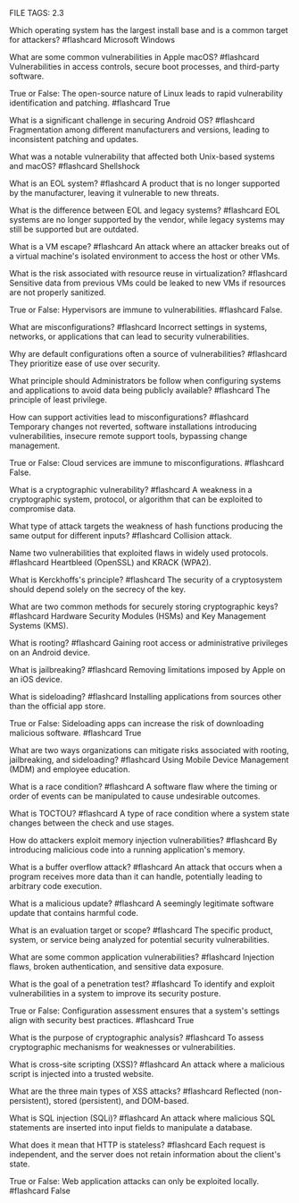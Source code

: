 FILE TAGS: 2.3

Which operating system has the largest install base and is a common target for attackers? #flashcard
Microsoft Windows
<!--ID: 1722704886130-->


What are some common vulnerabilities in Apple macOS? #flashcard
Vulnerabilities in access controls, secure boot processes, and third-party software.
<!--ID: 1722704886139-->


True or False: The open-source nature of Linux leads to rapid vulnerability identification and patching. #flashcard
True
<!--ID: 1722704886144-->


What is a significant challenge in securing Android OS? #flashcard
Fragmentation among different manufacturers and versions, leading to inconsistent patching and updates.
<!--ID: 1722704886151-->


What was a notable vulnerability that affected both Unix-based systems and macOS? #flashcard
Shellshock
<!--ID: 1722704886157-->

What is an EOL system? #flashcard
A product that is no longer supported by the manufacturer, leaving it vulnerable to new threats.
<!--ID: 1722705123294-->


What is the difference between EOL and legacy systems? #flashcard
EOL systems are no longer supported by the vendor, while legacy systems may still be supported but are outdated.
<!--ID: 1722705123303-->


What is a VM escape? #flashcard
An attack where an attacker breaks out of a virtual machine's isolated environment to access the host or other VMs.
<!--ID: 1722705123310-->


What is the risk associated with resource reuse in virtualization? #flashcard
Sensitive data from previous VMs could be leaked to new VMs if resources are not properly sanitized.
<!--ID: 1722705123318-->


True or False: Hypervisors are immune to vulnerabilities. #flashcard
False.
<!--ID: 1722705123325-->

What are misconfigurations? #flashcard
Incorrect settings in systems, networks, or applications that can lead to security vulnerabilities.
<!--ID: 1722732291885-->


Why are default configurations often a source of vulnerabilities? #flashcard
They prioritize ease of use over security.
<!--ID: 1722732291893-->


What principle should Administrators be follow when configuring systems and applications to avoid data being publicly available? #flashcard
The principle of least privilege.
<!--ID: 1722732291900-->


How can support activities lead to misconfigurations? #flashcard
Temporary changes not reverted, software installations introducing vulnerabilities, insecure remote support tools, bypassing change management.
<!--ID: 1722732291907-->


True or False: Cloud services are immune to misconfigurations. #flashcard
False.
<!--ID: 1722732291915-->

What is a cryptographic vulnerability? #flashcard
A weakness in a cryptographic system, protocol, or algorithm that can be exploited to compromise data.
<!--ID: 1722732591828-->


What type of attack targets the weakness of hash functions producing the same output for different inputs? #flashcard
Collision attack.
<!--ID: 1722732591836-->


Name two vulnerabilities that exploited flaws in widely used protocols. #flashcard
Heartbleed (OpenSSL) and KRACK (WPA2).
<!--ID: 1722732591842-->


What is Kerckhoffs's principle? #flashcard
The security of a cryptosystem should depend solely on the secrecy of the key.
<!--ID: 1722732591848-->


What are two common methods for securely storing cryptographic keys? #flashcard
Hardware Security Modules (HSMs) and Key Management Systems (KMS).
<!--ID: 1722732591855-->

What is rooting? #flashcard
Gaining root access or administrative privileges on an Android device.
<!--ID: 1722732891245-->


What is jailbreaking? #flashcard
Removing limitations imposed by Apple on an iOS device.
<!--ID: 1722732891254-->


What is sideloading? #flashcard
Installing applications from sources other than the official app store.
<!--ID: 1722732891261-->


True or False: Sideloading apps can increase the risk of downloading malicious software. #flashcard
True
<!--ID: 1722732891267-->


What are two ways organizations can mitigate risks associated with rooting, jailbreaking, and sideloading? #flashcard
Using Mobile Device Management (MDM) and employee education.
<!--ID: 1722732891274-->

What is a race condition? #flashcard
A software flaw where the timing or order of events can be manipulated to cause undesirable outcomes.
<!--ID: 1722735392484-->


What is TOCTOU? #flashcard
A type of race condition where a system state changes between the check and use stages.
<!--ID: 1722735392496-->


How do attackers exploit memory injection vulnerabilities? #flashcard
By introducing malicious code into a running application's memory.
<!--ID: 1722735392502-->


What is a buffer overflow attack? #flashcard
An attack that occurs when a program receives more data than it can handle, potentially leading to arbitrary code execution.
<!--ID: 1722735392511-->


What is a malicious update? #flashcard
A seemingly legitimate software update that contains harmful code.
<!--ID: 1722735392517-->

What is an evaluation target or scope? #flashcard
The specific product, system, or service being analyzed for potential security vulnerabilities.
<!--ID: 1722735693071-->


What are some common application vulnerabilities? #flashcard
Injection flaws, broken authentication, and sensitive data exposure.
<!--ID: 1722735693078-->


What is the goal of a penetration test? #flashcard
To identify and exploit vulnerabilities in a system to improve its security posture.
<!--ID: 1722735693086-->


True or False: Configuration assessment ensures that a system's settings align with security best practices. #flashcard
True
<!--ID: 1722735693092-->


What is the purpose of cryptographic analysis? #flashcard
To assess cryptographic mechanisms for weaknesses or vulnerabilities.
<!--ID: 1722735693097-->


What is cross-site scripting (XSS)? #flashcard
An attack where a malicious script is injected into a trusted website.
<!--ID: 1722735693104-->


What are the three main types of XSS attacks? #flashcard
Reflected (non-persistent), stored (persistent), and DOM-based.
<!--ID: 1722735693109-->


What is SQL injection (SQLi)? #flashcard
An attack where malicious SQL statements are inserted into input fields to manipulate a database.
<!--ID: 1722735693115-->


What does it mean that HTTP is stateless? #flashcard
Each request is independent, and the server does not retain information about the client's state.
<!--ID: 1722735693123-->


True or False: Web application attacks can only be exploited locally. #flashcard
False
<!--ID: 1722735693128-->


